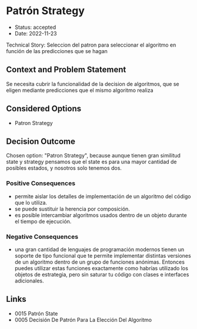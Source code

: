# Patrón Strategy

* Status: accepted
* Date: 2022-11-23

Technical Story: Seleccion del patron para seleccionar el algoritmo en función de las predicciones que se hagan

## Context and Problem Statement

Se necesita cubrir la funcionalidad de la decision de algoritmos, que se eligen mediante predicciones que el mismo algoritmo realiza

## Considered Options

* Patron Strategy

## Decision Outcome

Chosen option: "Patron Strategy", because aunque tienen gran similitud state y strategy pensamos que el state es para una mayor cantidad de posibles estados, y nosotros solo tenemos dos.

### Positive Consequences

* permite aislar los detalles de implementación de un algoritmo del código que lo utiliza.
* se puede sustituir la herencia por composición.
* es posible intercambiar algoritmos usados dentro de un objeto durante el tiempo de ejecución.

### Negative Consequences

* una gran cantidad de lenguajes de programación modernos tienen un soporte de tipo funcional que te permite implementar distintas versiones de un algoritmo dentro de un grupo de funciones anónimas. Entonces puedes utilizar estas funciones exactamente como habrías utilizado los objetos de estrategia, pero sin saturar tu código con clases e interfaces adicionales.

## Links

* 0015 Patrón State
* 0005 Decisión De Patrón Para La Elección Del Algoritmo
